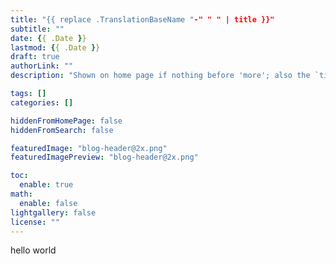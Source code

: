 ```yaml
---
title: "{{ replace .TranslationBaseName "-" " " | title }}"
subtitle: ""
date: {{ .Date }}
lastmod: {{ .Date }}
draft: true
authorLink: ""
description: "Shown on home page if nothing before 'more'; also the `title` of the header image"

tags: []
categories: []

hiddenFromHomePage: false
hiddenFromSearch: false

featuredImage: "blog-header@2x.png"
featuredImagePreview: "blog-header@2x.png"

toc:
  enable: true
math:
  enable: false
lightgallery: false
license: ""
---
```


<!--more-->

hello world
